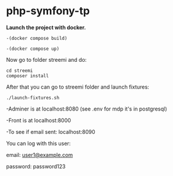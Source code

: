 # php-symfony-tp

**Launch the project with docker.**

```
-(docker compose build)
```

```
-(docker compose up)
```

Now go to folder streemi and do:

```
cd streemi
composer install
```

After that you can go to streemi folder and launch fixtures:

```
./launch-fixtures.sh
```

-Adminer is at localhost:8080 (see .env for mdp it's in postgresql)

-Front is at localhost:8000

-To see if email sent: localhost:8090

You can log with this user:

email: user1@example.com

password: password123
